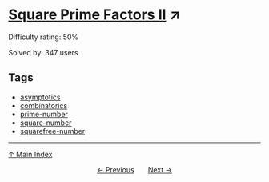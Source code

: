 # [Square Prime Factors II](https://projecteuler.net/problem=633) ↗️

Difficulty rating: 50%

Solved by: 347 users
## Tags

- [asymptotics](../tags/asymptotics.md)
- [combinatorics](../tags/combinatorics.md)
- [prime-number](../tags/prime-number.md)
- [square-number](../tags/square-number.md)
- [squarefree-number](../tags/squarefree-number.md)



---

[↑ Main Index](../README.md)


<div align=center><a href='632.md'>← Previous</a> &nbsp;&nbsp; &nbsp;&nbsp;  <a href='634.md'>Next →</a></div>
